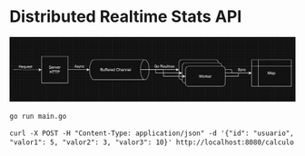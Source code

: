 # Distributed Realtime Stats API

![Alt](arch.png)

```
go run main.go
```

```
curl -X POST -H "Content-Type: application/json" -d '{"id": "usuario", "valor1": 5, "valor2": 3, "valor3": 10}' http://localhost:8080/calculo
```